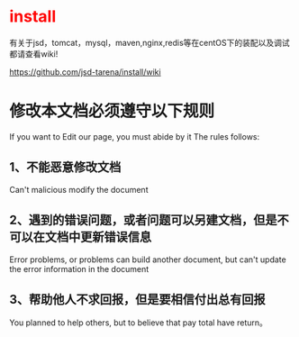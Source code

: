 <font color="#FF0000">install</font>
=======

有关于jsd，tomcat，mysql，maven,nginx,redis等在centOS下的装配以及调试都请查看wiki!

https://github.com/jsd-tarena/install/wiki

# 修改本文档必须遵守以下规则
If you want to Edit our page, you must abide by it
The rules follows:
## 1、不能恶意修改文档
Can't malicious modify the document
## 2、遇到的错误问题，或者问题可以另建文档，但是不可以在文档中更新错误信息
 Error problems, or problems can build another document, but can't update the error information in the document
## 3、帮助他人不求回报，但是要相信付出总有回报
You planned to help others, but to believe that pay total have return。
